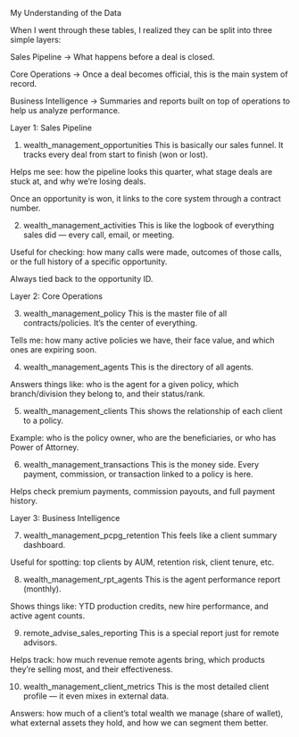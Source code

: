 My Understanding of the Data

When I went through these tables, I realized they can be split into three simple layers:

Sales Pipeline → What happens before a deal is closed.

Core Operations → Once a deal becomes official, this is the main system of record.

Business Intelligence → Summaries and reports built on top of operations to help us analyze performance.

Layer 1: Sales Pipeline

1. wealth_management_opportunities
This is basically our sales funnel. It tracks every deal from start to finish (won or lost).

Helps me see: how the pipeline looks this quarter, what stage deals are stuck at, and why we’re losing deals.

Once an opportunity is won, it links to the core system through a contract number.

2. wealth_management_activities
This is like the logbook of everything sales did — every call, email, or meeting.

Useful for checking: how many calls were made, outcomes of those calls, or the full history of a specific opportunity.

Always tied back to the opportunity ID.

Layer 2: Core Operations

3. wealth_management_policy
This is the master file of all contracts/policies. It’s the center of everything.

Tells me: how many active policies we have, their face value, and which ones are expiring soon.

4. wealth_management_agents
This is the directory of all agents.

Answers things like: who is the agent for a given policy, which branch/division they belong to, and their status/rank.

5. wealth_management_clients
This shows the relationship of each client to a policy.

Example: who is the policy owner, who are the beneficiaries, or who has Power of Attorney.

6. wealth_management_transactions
This is the money side. Every payment, commission, or transaction linked to a policy is here.

Helps check premium payments, commission payouts, and full payment history.

Layer 3: Business Intelligence

7. wealth_management_pcpg_retention
This feels like a client summary dashboard.

Useful for spotting: top clients by AUM, retention risk, client tenure, etc.

8. wealth_management_rpt_agents
This is the agent performance report (monthly).

Shows things like: YTD production credits, new hire performance, and active agent counts.

9. remote_advise_sales_reporting
This is a special report just for remote advisors.

Helps track: how much revenue remote agents bring, which products they’re selling most, and their effectiveness.

10. wealth_management_client_metrics
This is the most detailed client profile — it even mixes in external data.

Answers: how much of a client’s total wealth we manage (share of wallet), what external assets they hold, and how we can segment them better.
